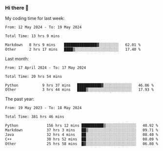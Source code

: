 ### Hi there 👋

My coding time for last week:

<!--START_SECTION:week-->

```txt
From: 12 May 2024 - To: 19 May 2024

Total Time: 13 hrs 9 mins

Markdown   8 hrs 9 mins    ███████████████▓░░░░░░░░░   62.01 %
Other      2 hrs 17 mins   ████▒░░░░░░░░░░░░░░░░░░░░   17.40 %
```

<!--END_SECTION:week-->

Last month:

<!--START_SECTION:month-->

```txt
From: 17 April 2024 - To: 17 May 2024

Total Time: 20 hrs 54 mins

Python           9 hrs 37 mins   ███████████▓░░░░░░░░░░░░░   46.06 %
Other            3 hrs 44 mins   ████▒░░░░░░░░░░░░░░░░░░░░   17.93 %
```

<!--END_SECTION:month-->

The past year:

<!--START_SECTION:year-->

```txt
From: 19 May 2023 - To: 18 May 2024

Total Time: 381 hrs 46 mins

Python             156 hrs 12 mins ██████████▒░░░░░░░░░░░░░░   40.92 %
Markdown           37 hrs 3 mins   ██▒░░░░░░░░░░░░░░░░░░░░░░   09.71 %
Java               32 hrs 4 mins   ██░░░░░░░░░░░░░░░░░░░░░░░   08.40 %
C++                30 hrs 52 mins  ██░░░░░░░░░░░░░░░░░░░░░░░   08.09 %
Other              25 hrs 58 mins  █▓░░░░░░░░░░░░░░░░░░░░░░░   06.80 %
```

<!--END_SECTION:year-->
